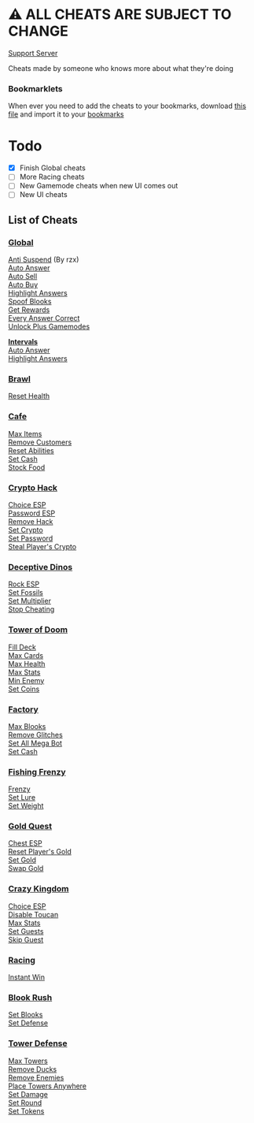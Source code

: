 # ⚠️ ALL CHEATS ARE SUBJECT TO CHANGE
[Support Server](https://discord.gg/QerPBatcca)

Cheats made by someone who knows more about what they're doing

### Bookmarklets
When ever you need to add the cheats to your bookmarks, download [this file](Bookmarklets.html) and import it to your [bookmarks](chrome://bookmarks)

# Todo

- [x] Finish Global cheats
- [ ] More Racing cheats
- [ ] New Gamemode cheats when new UI comes out
- [ ] New UI cheats

## List of Cheats
### [Global](global/)
[Anti Suspend](global/antiSuspend.js) (By rzx)<br>
[Auto Answer](global/autoAnswer.js)<br>
[Auto Sell](global/autoSell.js)<br>
[Auto Buy](global/autoBuy.js)<br>
[Highlight Answers](global/highlightAnswers.js)<br>
[Spoof Blooks](global/spoofBlooks.js)<br>
[Get Rewards](global/getRewards.js)<br>
[Every Answer Correct](global/everyAnswerCorrect.js)<br>
[Unlock Plus Gamemodes](global/unlockPlusGamemodes.js)<br>

**[Intervals](global/intervals/)**<br>
[Auto Answer](global/intervals/autoAnswer.js)<br>
[Highlight Answers](global/intervals/highlightAnswers.js)<br>
### [Brawl](brawl/)
[Reset Health](brawl/resetHealth.js)<br>
### [Cafe](cafe/)
[Max Items](cafe/maxItems.js)<br>
[Remove Customers](cafe/removeCustomers.js)<br>
[Reset Abilities](cafe/resetAbilities.js)<br>
[Set Cash](cafe/setCash.js)<br>
[Stock Food](cafe/stockFood.js)<br>
### [Crypto Hack](crypto/)
[Choice ESP](crypto/choiceESP.js)<br>
[Password ESP](crypto/passwordESP.js)<br>
[Remove Hack](crypto/removeHack.js)<br>
[Set Crypto](crypto/setCrypto.js)<br>
[Set Password](crypto/setPassword.js)<br>
[Steal Player's Crypto](crypto/stealPlayersCrypto.js)<br>
### [Deceptive Dinos](dinos/)
[Rock ESP](dinos/rockESP.js)<br>
[Set Fossils](dinos/setFossils.js)<br>
[Set Multiplier](dinos/setMultiplier.js)<br>
[Stop Cheating](dinos/stopCheating.js)<br>
### [Tower of Doom](doom/)
[Fill Deck](doom/fillDeck.js)<br>
[Max Cards](doom/maxCards.js)<br>
[Max Health](doom/maxHealth.js)<br>
[Max Stats](doom/maxStats.js)<br>
[Min Enemy](doom/minEnemy.js)<br>
[Set Coins](doom/setCoins.js)<br>
### [Factory](factory/)
[Max Blooks](factory/maxBlooks.js)<br>
[Remove Glitches](factory/removeGlitches.js)<br>
[Set All Mega Bot](factory/setAllMegaBot.js)<br>
[Set Cash](factory/setCash.js)<br>
### [Fishing Frenzy](fishing/)
[Frenzy](fishing/frenzy.js)<br>
[Set Lure](fishing/setLure.js)<br>
[Set Weight](fishing/setWeight.js)<br>
### [Gold Quest](gold/)
[Chest ESP](gold/chestESP.js)<br>
[Reset Player's Gold](gold/resetPlayersGold.js)<br>
[Set Gold](gold/setGold.js)<br>
[Swap Gold](gold/swapGold.js)<br>
### [Crazy Kingdom](kingdom/)
[Choice ESP](kingdom/choiceESP.js)<br>
[Disable Toucan](kingdom/disableToucan.js)<br>
[Max Stats](kingdom/maxStats.js)<br>
[Set Guests](kingdom/setGuests.js)<br>
[Skip Guest](kingdom/skipGuest.js)<br>
### [Racing](racing/)
[Instant Win](racing/instantWin.js)<br>
### [Blook Rush](rush/)
[Set Blooks](rush/setBlooks.js)<br>
[Set Defense](rush/setDefense.js)<br>
### [Tower Defense](tower-defense/)
[Max Towers](tower-defense/maxTowers.js)<br>
[Remove Ducks](tower-defense/removeDucks.js)<br>
[Remove Enemies](tower-defense/removeEnemies.js)<br>
[Place Towers Anywhere](tower-defense/removeObsticles.js)<br>
[Set Damage](tower-defense/setDmg.js)<br>
[Set Round](tower-defense/setRound.js)<br>
[Set Tokens](tower-defense/setTokens.js)<br>
